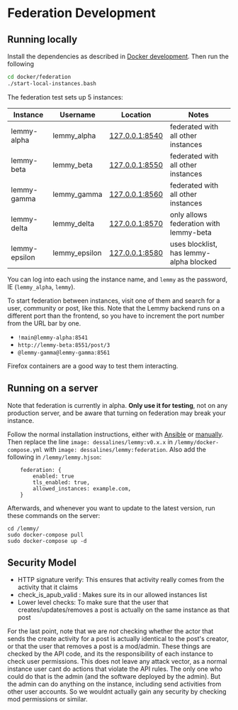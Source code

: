 # Federation Development

## Running locally

Install the dependencies as described in [Docker development](contributing_docker_development.md). Then run the following

```bash
cd docker/federation
./start-local-instances.bash
```

The federation test sets up 5 instances:

Instance | Username | Location | Notes
--- | --- | --- | ---
lemmy-alpha | lemmy_alpha | [127.0.0.1:8540](http://127.0.0.1:8540) | federated with all other instances
lemmy-beta | lemmy_beta | [127.0.0.1:8550](http://127.0.0.1:8550) | federated with all other instances
lemmy-gamma | lemmy_gamma | [127.0.0.1:8560](http://127.0.0.1:8560) | federated with all other instances
lemmy-delta | lemmy_delta | [127.0.0.1:8570](http://127.0.0.1:8570) | only allows federation with lemmy-beta
lemmy-epsilon | lemmy_epsilon | [127.0.0.1:8580](http://127.0.0.1:8580) | uses blocklist, has lemmy-alpha blocked

You can log into each using the instance name, and `lemmy` as the password, IE (`lemmy_alpha`, `lemmy`). 

To start federation between instances, visit one of them and search for a user, community or post, like this. Note that
the Lemmy backend runs on a different port than the frontend, so you have to increment the port number from 
the URL bar by one.
- `!main@lemmy-alpha:8541`
- `http://lemmy-beta:8551/post/3`
- `@lemmy-gamma@lemmy-gamma:8561`

Firefox containers are a good way to test them interacting.

## Running on a server

Note that federation is currently in alpha. **Only use it for testing**, not on any production server, and be aware that turning on federation may break your instance.

Follow the normal installation instructions, either with [Ansible](administration_install_ansible.md) or
[manually](administration_install_docker.md). Then replace the line `image: dessalines/lemmy:v0.x.x` in 
`/lemmy/docker-compose.yml` with `image: dessalines/lemmy:federation`. Also add the following in
`/lemmy/lemmy.hjson`:

```
    federation: {
        enabled: true
        tls_enabled: true,
        allowed_instances: example.com,
    }
```

Afterwards, and whenever you want to update to the latest version, run these commands on the server:

```
cd /lemmy/
sudo docker-compose pull
sudo docker-compose up -d
```

## Security Model

- HTTP signature verify: This ensures that activity really comes from the activity that it claims
- check_is_apub_valid : Makes sure its in our allowed instances list
- Lower level checks: To make sure that the user that creates/updates/removes a post is actually on the same instance as that post

For the last point, note that we are *not* checking whether the actor that sends the create activity for a post is
actually identical to the post's creator, or that the user that removes a post is a mod/admin. These things are checked
by the API code, and its the responsibility of each instance to check user permissions. This does not leave any attack
vector, as a normal instance user cant do actions that violate the API rules. The only one who could do that is the
admin (and the software deployed by the admin). But the admin can do anything on the instance, including send activities
from other user accounts. So we wouldnt actually gain any security by checking mod permissions or similar.